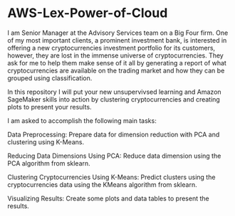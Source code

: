 # AWS-Lex-Power-of-Cloud

I am Senior Manager at the Advisory Services team on a Big Four firm. One of my most important clients, a prominent investment bank, is interested in offering a new cryptocurrencies investment portfolio for its customers, however, they are lost in the immense universe of cryptocurrencies. They ask for me to help them make sense of it all by generating a report of what cryptocurrencies are available on the trading market and how they can be grouped using classification.

In this repository I will put your new unsupervivsed learning and Amazon SageMaker skills into action by clustering cryptocurrencies and creating plots to present your results.

I am asked to accomplish the following main tasks:

Data Preprocessing: Prepare data for dimension reduction with PCA and clustering using K-Means.

Reducing Data Dimensions Using PCA: Reduce data dimension using the PCA algorithm from sklearn.

Clustering Cryptocurrencies Using K-Means: Predict clusters using the cryptocurrencies data using the KMeans algorithm from sklearn.

Visualizing Results: Create some plots and data tables to present the results.

